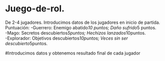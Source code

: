# Juego-de-rol.
De 2-4 jugadores.
Introducimos datos de los jugadores en inicio de partida. <br>
Puntuación:
-Guerrero: Enemigo abatido*10 puntos; Daño sufrido*5 puntos.<br>
-Mago: Secretos descubiertos*5puntos; Hechizos lanzados*10puntos.<br>
-Explorador: Objetivos descubiertos*10puntos; Veces sin ser descubierto*5puntos.<br>

#Introducimos datos y obtenemos resultado final de cada jugador
